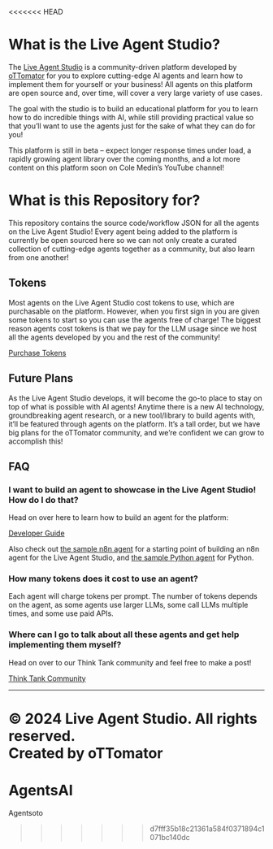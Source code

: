 <<<<<<< HEAD
# What is the Live Agent Studio?

The [Live Agent Studio](https://studio.ottomator.ai) is a community-driven platform developed by [oTTomator](https://ottomator.ai) for you to explore cutting-edge AI agents and learn how to implement them for yourself or your business! All agents on this platform are open source and, over time, will cover a very large variety of use cases.

The goal with the studio is to build an educational platform for you to learn how to do incredible things with AI, while still providing practical value so that you’ll want to use the agents just for the sake of what they can do for you!

This platform is still in beta – expect longer response times under load, a rapidly growing agent library over the coming months, and a lot more content on this platform soon on Cole Medin’s YouTube channel!

# What is this Repository for?

This repository contains the source code/workflow JSON for all the agents on the Live Agent Studio! Every agent being added to the platform is currently be open sourced here so we can not only create a curated collection of cutting-edge agents together as a community, but also learn from one another!

## Tokens

Most agents on the Live Agent Studio cost tokens to use, which are purchasable on the platform. However, when you first sign in you are given some tokens to start so you can use the agents free of charge! The biggest reason agents cost tokens is that we pay for the LLM usage since we host all the agents developed by you and the rest of the community!

[Purchase Tokens](https://studio.ottomator.ai/pricing)

## Future Plans

As the Live Agent Studio develops, it will become the go-to place to stay on top of what is possible with AI agents! Anytime there is a new AI technology, groundbreaking agent research, or a new tool/library to build agents with, it’ll be featured through agents on the platform. It’s a tall order, but we have big plans for the oTTomator community, and we’re confident we can grow to accomplish this!

## FAQ

### I want to build an agent to showcase in the Live Agent Studio! How do I do that?

Head on over here to learn how to build an agent for the platform:

[Developer Guide](https://studio.ottomator.ai/guide)

Also check out [the sample n8n agent](~sample-n8n-agent~) for a starting point of building an n8n agent for the Live Agent Studio, and [the sample Python agent](~sample-python-agent~) for Python.

### How many tokens does it cost to use an agent?

Each agent will charge tokens per prompt. The number of tokens depends on the agent, as some agents use larger LLMs, some call LLMs multiple times, and some use paid APIs.

### Where can I go to talk about all these agents and get help implementing them myself?

Head on over to our Think Tank community and feel free to make a post!

[Think Tank Community](https://thinktank.ottomator.ai)

---

&copy; 2024 Live Agent Studio. All rights reserved.  
Created by oTTomator
=======
# AgentsAI
Agentsoto
>>>>>>> d7fff35b18c21361a584f0371894c1071bc140dc
